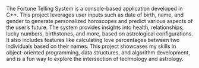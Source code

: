 The Fortune Telling System is a console-based application developed in C++. This project leverages user inputs such as date of birth, name, and gender to generate personalized horoscopes and
predict various aspects of the user’s future. The system provides insights into health, relationships, lucky numbers, birthstones, and more, based on astrological configurations. It also
includes features like calculating love percentages between two individuals based on their names. This project showcases my skills in object-oriented programming, data structures, and 
algorithm development, and is a fun way to explore the intersection of technology and astrology.
